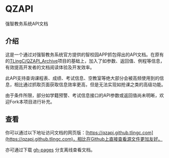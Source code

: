 # QZAPI
强智教务系统API文档

## 介绍
这是一个通过对强智教务系统官方提供的智校园APP抓包得出的API文档。在原有的[TLingC/QZAPI_Archive](https://github.com/TLingC/QZAPI_Archive)项目的基础上，加入了如参数、返回值、例程等信息，有效提高开发者的文档阅读体验及开发效率。

此API支持查询课程表、成绩、考试信息、空教室等绝大部分会被高频使用到的信息，相比通过抓取页面获取信息效率更高，但是无法实现如抢课之类的高级功能。

由于条件所限，部分如学籍预警、考试信息接口的API参数或返回值尚未明晰，欢迎Fork本项目进行补充。

## 查看
你可以通过以下地址访问文档的网页版：[https://qzapi.github.tlingc.com](https://qzapi.github.tlingc.com)，相比在Github上直接查看源文件更加友好。

亦可通过下载 [gh-pages](https://github.com/TLingC/QZAPI/tree/gh-pages) 分支离线查看文档。